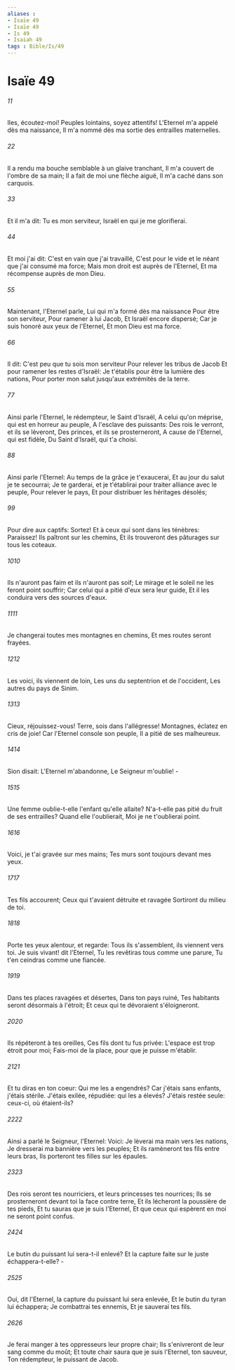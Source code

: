 ```yaml
---
aliases : 
- Isaïe 49
- Isaïe 49
- Is 49
- Isaiah 49
tags : Bible/Is/49
---
```


# Isaïe 49

###### 11
Iles, écoutez-moi! Peuples lointains, soyez attentifs! L'Eternel m'a appelé dès ma naissance, Il m'a nommé dès ma sortie des entrailles maternelles.
###### 22
Il a rendu ma bouche semblable à un glaive tranchant, Il m'a couvert de l'ombre de sa main; Il a fait de moi une flèche aiguë, Il m'a caché dans son carquois.
###### 33
Et il m'a dit: Tu es mon serviteur, Israël en qui je me glorifierai.
###### 44
Et moi j'ai dit: C'est en vain que j'ai travaillé, C'est pour le vide et le néant que j'ai consumé ma force; Mais mon droit est auprès de l'Eternel, Et ma récompense auprès de mon Dieu.
###### 55
Maintenant, l'Eternel parle, Lui qui m'a formé dès ma naissance Pour être son serviteur, Pour ramener à lui Jacob, Et Israël encore dispersé; Car je suis honoré aux yeux de l'Eternel, Et mon Dieu est ma force.
###### 66
Il dit: C'est peu que tu sois mon serviteur Pour relever les tribus de Jacob Et pour ramener les restes d'Israël: Je t'établis pour être la lumière des nations, Pour porter mon salut jusqu'aux extrémités de la terre.
###### 77
Ainsi parle l'Eternel, le rédempteur, le Saint d'Israël, A celui qu'on méprise, qui est en horreur au peuple, A l'esclave des puissants: Des rois le verront, et ils se lèveront, Des princes, et ils se prosterneront, A cause de l'Eternel, qui est fidèle, Du Saint d'Israël, qui t'a choisi.
###### 88
Ainsi parle l'Eternel: Au temps de la grâce je t'exaucerai, Et au jour du salut je te secourrai; Je te garderai, et je t'établirai pour traiter alliance avec le peuple, Pour relever le pays, Et pour distribuer les héritages désolés;
###### 99
Pour dire aux captifs: Sortez! Et à ceux qui sont dans les ténèbres: Paraissez! Ils paîtront sur les chemins, Et ils trouveront des pâturages sur tous les coteaux.
###### 1010
Ils n'auront pas faim et ils n'auront pas soif; Le mirage et le soleil ne les feront point souffrir; Car celui qui a pitié d'eux sera leur guide, Et il les conduira vers des sources d'eaux.
###### 1111
Je changerai toutes mes montagnes en chemins, Et mes routes seront frayées.
###### 1212
Les voici, ils viennent de loin, Les uns du septentrion et de l'occident, Les autres du pays de Sinim.
###### 1313
Cieux, réjouissez-vous! Terre, sois dans l'allégresse! Montagnes, éclatez en cris de joie! Car l'Eternel console son peuple, Il a pitié de ses malheureux.
###### 1414
Sion disait: L'Eternel m'abandonne, Le Seigneur m'oublie! -
###### 1515
Une femme oublie-t-elle l'enfant qu'elle allaite? N'a-t-elle pas pitié du fruit de ses entrailles? Quand elle l'oublierait, Moi je ne t'oublierai point.
###### 1616
Voici, je t'ai gravée sur mes mains; Tes murs sont toujours devant mes yeux.
###### 1717
Tes fils accourent; Ceux qui t'avaient détruite et ravagée Sortiront du milieu de toi.
###### 1818
Porte tes yeux alentour, et regarde: Tous ils s'assemblent, ils viennent vers toi. Je suis vivant! dit l'Eternel, Tu les revêtiras tous comme une parure, Tu t'en ceindras comme une fiancée.
###### 1919
Dans tes places ravagées et désertes, Dans ton pays ruiné, Tes habitants seront désormais à l'étroit; Et ceux qui te dévoraient s'éloigneront.
###### 2020
Ils répéteront à tes oreilles, Ces fils dont tu fus privée: L'espace est trop étroit pour moi; Fais-moi de la place, pour que je puisse m'établir.
###### 2121
Et tu diras en ton coeur: Qui me les a engendrés? Car j'étais sans enfants, j'étais stérile. J'étais exilée, répudiée: qui les a élevés? J'étais restée seule: ceux-ci, où étaient-ils?
###### 2222
Ainsi a parlé le Seigneur, l'Eternel: Voici: Je lèverai ma main vers les nations, Je dresserai ma bannière vers les peuples; Et ils ramèneront tes fils entre leurs bras, Ils porteront tes filles sur les épaules.
###### 2323
Des rois seront tes nourriciers, et leurs princesses tes nourrices; Ils se prosterneront devant toi la face contre terre, Et ils lécheront la poussière de tes pieds, Et tu sauras que je suis l'Eternel, Et que ceux qui espèrent en moi ne seront point confus.
###### 2424
Le butin du puissant lui sera-t-il enlevé? Et la capture faite sur le juste échappera-t-elle? -
###### 2525
Oui, dit l'Eternel, la capture du puissant lui sera enlevée, Et le butin du tyran lui échappera; Je combattrai tes ennemis, Et je sauverai tes fils.
###### 2626
Je ferai manger à tes oppresseurs leur propre chair; Ils s'enivreront de leur sang comme du moût; Et toute chair saura que je suis l'Eternel, ton sauveur, Ton rédempteur, le puissant de Jacob.
